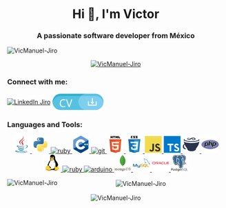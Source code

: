 <h1 align="center">Hi 👋, I'm Victor</h1>
<h3 align="center">A passionate software developer from México</h3>
<p align="left"> <img src="https://komarev.com/ghpvc/?username=VicManuel-Jiro&label=Profile%20views&color=0e75b6&style=flat" alt="VicManuel-Jiro" /> </p>
<p align="center"> <a href="https://github.com/ryo-ma/github-profile-trophy"><img src="https://github-profile-trophy.vercel.app/?username=VicManuel-Jiro&rank=-?&column=-1&no-frame=true" alt="VicManuel-Jiro" /></a> </p>
<h3 align="left">Connect with me:</h3>
<p align="left">

<a href="https://www.linkedin.com/in/vicmanjiro/" target="_blank" rel="noopener noreferrer"><img align="center" src="https://raw.githubusercontent.com/rahuldkjain/github-profile-readme-generator/master/src/images/icons/Social/linked-in-alt.svg" alt="LinkedIn Jiro" height="30" width="40" /></a>    <a href="https://raw.githubusercontent.com/VicManuel-Jiro/VicManuel-Jiro/main/CV.pdf" target="_blank" download><img align="center" src="https://raw.githubusercontent.com/VicManuel-Jiro/VicManuel-Jiro/main/botonDownloadCV.svg" alt="CV Jiro" width="120"  /></a> 

<h3 align="left">Languages and Tools:</h3>
<p align="center"> <a href="https://www.java.com" target="_blank" rel="noreferrer"> <img src="https://raw.githubusercontent.com/devicons/devicon/master/icons/java/java-original.svg" alt="java" width="40" height="40"/> </a> <a href="https://www.python.org" target="_blank" rel="noreferrer"> <img src="https://raw.githubusercontent.com/devicons/devicon/master/icons/python/python-original.svg" alt="python" width="40" height="40"/> </a> <a href="https://www.ruby-lang.org/es/" target="_blank" rel="noreferrer"> <img src="https://cdn.worldvectorlogo.com/logos/ruby.svg" alt="ruby" width="40" height="40"/> </a>  <a href="https://www.w3schools.com/cpp/" target="_blank" rel="noreferrer"> <img src="https://raw.githubusercontent.com/devicons/devicon/master/icons/cplusplus/cplusplus-original.svg" alt="cplusplus" width="40" height="40"/> </a>  <a href="https://git-scm.com/" target="_blank" rel="noreferrer"> <img src="https://www.vectorlogo.zone/logos/git-scm/git-scm-icon.svg" alt="git" width="40" height="40"/> </a> <a href="https://www.w3.org/html/" target="_blank" rel="noreferrer"> <img src="https://raw.githubusercontent.com/devicons/devicon/master/icons/html5/html5-original-wordmark.svg" alt="html5" width="40" height="40"/> </a> <a href="https://www.w3schools.com/css/" target="_blank" rel="noreferrer"> <img src="https://raw.githubusercontent.com/devicons/devicon/master/icons/css3/css3-original-wordmark.svg" alt="css3" width="40" height="40"/> </a> <a href="https://developer.mozilla.org/en-US/docs/Web/JavaScript" target="_blank" rel="noreferrer"> <img src="https://raw.githubusercontent.com/devicons/devicon/master/icons/javascript/javascript-original.svg" alt="javascript" width="40" height="40"/> </a> <a href="https://www.typescriptlang.org/" target="_blank" rel="noreferrer"> <img src="https://raw.githubusercontent.com/devicons/devicon/master/icons/typescript/typescript-original.svg" alt="php" width="40" height="40"/> </a> <a href="https://coffeescript.org/" target="_blank" rel="noreferrer"> <img id="coffeescript" src="https://raw.githubusercontent.com/devicons/devicon/master/icons/coffeescript/coffeescript-original.svg" alt="coffeescript" width="40" height="40" /> </a> <a href="https://www.php.net" target="_blank" rel="noreferrer"> <img src="https://raw.githubusercontent.com/devicons/devicon/master/icons/php/php-original.svg" alt="php" width="40" height="40"/> </a> <a href="https://www.linux.org/" target="_blank" rel="noreferrer"> <img src="https://raw.githubusercontent.com/devicons/devicon/master/icons/linux/linux-original.svg" alt="linux" width="40" height="40"/> </a> <a href="https://www.microsoft.com/es-mx/windows" target="_blank" rel="noreferrer"> <img src="https://cdn.worldvectorlogo.com/logos/microsoft-windows-22.svg" alt="ruby" width="40" height="40"/> </a> <a href="https://www.arduino.cc/" target="_blank" rel="noreferrer"> <img src="https://cdn.worldvectorlogo.com/logos/arduino-1.svg" alt="arduino" width="40" height="40"/> </a>  <a href="https://www.mongodb.com/" target="_blank" rel="noreferrer"> <img src="https://raw.githubusercontent.com/devicons/devicon/master/icons/mongodb/mongodb-original-wordmark.svg" alt="mongodb" width="40" height="40"/> </a> <a href="https://www.mysql.com/" target="_blank" rel="noreferrer"> <img src="https://raw.githubusercontent.com/devicons/devicon/master/icons/mysql/mysql-original-wordmark.svg" alt="mysql" width="40" height="40"/> </a> <a href="https://www.oracle.com/" target="_blank" rel="noreferrer"> <img src="https://raw.githubusercontent.com/devicons/devicon/master/icons/oracle/oracle-original.svg" alt="oracle" width="40" height="40"/> </a>  <a href="https://www.postgresql.org" target="_blank" rel="noreferrer"> <img src="https://raw.githubusercontent.com/devicons/devicon/master/icons/postgresql/postgresql-original-wordmark.svg" alt="postgresql" width="40" height="40"/> </a>  
  </p>

<p align="center"><img align="left" src="https://github-readme-stats.vercel.app/api/top-langs?username=VicManuel-Jiro&show_icons=true&locale=en&layout=compact&langs_count=8" alt="VicManuel-Jiro" /></p>
<p align="center"><img align="center" src="https://github-readme-stats.vercel.app/api?username=VicManuel-Jiro&show_icons=true&locale=en&include_all_commits=true" alt="VicManuel-Jiro" /></p>
<p align="center"><img align="center" src="https://github-readme-streak-stats.herokuapp.com/?user=VicManuel-Jiro&" alt="VicManuel-Jiro" /></p>


